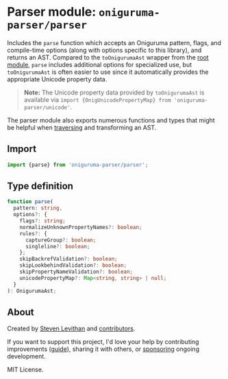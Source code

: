 # Parser module: `oniguruma-parser/parser`

Includes the `parse` function which accepts an Oniguruma pattern, flags, and compile-time options (along with options specific to this library), and returns an AST. Compared to the `toOnigurumaAst` wrapper from the [root module](https://github.com/slevithan/oniguruma-parser), `parse` includes additional options for specialized use, but `toOnigurumaAst` is often easier to use since it automatically provides the appropriate Unicode property data.

> **Note:** The Unicode property data provided by `toOnigurumaAst` is available via `import {OnigUnicodePropertyMap} from 'oniguruma-parser/unicode'`.

The parser module also exports numerous functions and types that might be helpful when [traversing](https://github.com/slevithan/oniguruma-parser/blob/main/src/traverser/README.md) and transforming an AST.

## Import

```js
import {parse} from 'oniguruma-parser/parser';
```

## Type definition

```ts
function parse(
  pattern: string,
  options?: {
    flags?: string;
    normalizeUnknownPropertyNames?: boolean;
    rules?: {
      captureGroup?: boolean;
      singleline?: boolean;
    };
    skipBackrefValidation?: boolean;
    skipLookbehindValidation?: boolean;
    skipPropertyNameValidation?: boolean;
    unicodePropertyMap?: Map<string, string> | null;
  }
): OnigurumaAst;
```

## About

Created by [Steven Levithan](https://github.com/slevithan) and [contributors](https://github.com/slevithan/oniguruma-parser/graphs/contributors).

If you want to support this project, I'd love your help by contributing improvements ([guide](https://github.com/slevithan/oniguruma-parser/blob/main/CONTRIBUTING.md)), sharing it with others, or [sponsoring](https://github.com/sponsors/slevithan) ongoing development.

MIT License.
